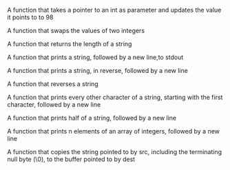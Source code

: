 A function that takes a pointer to an int as parameter and updates the value it points to to 98

A function that swaps the values of two integers

A function that returns the length of a string

A function that prints a string, followed by a new line,to stdout

A function that prints a string, in reverse, followed by a new line

A function that reverses a string

A function that prints every other character of a string, starting with the first character, followed by a new line

A function that prints half of a string, followed by a new line

A function that prints n elements of an array of integers, followed by a new line

A function that copies the string pointed to by src, including the terminating null byte (\0), to the buffer pointed to by dest
